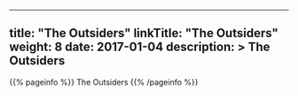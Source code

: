 
---
title: "The Outsiders"
linkTitle: "The Outsiders"
weight: 8
date: 2017-01-04
description: >
 The Outsiders
---

{{% pageinfo %}}
The Outsiders
{{% /pageinfo %}}

